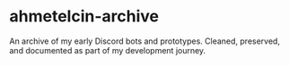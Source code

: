 # ahmetelcin-archive
An archive of my early Discord bots and prototypes. Cleaned, preserved, and documented as part of my development journey.
